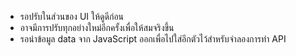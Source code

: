 - รอปรับในส่วนของ UI ให้ดูดีก่อน 
- อาจมีการปรับทุกอย่างใหม่อีกครั้งเพื่อให้สมจริงขึ้น
- รอนำข้อมูล data จาก JavaScript ออกเพื่อไปใส่อีกตัวไว้สำหรับจำลองการทำ API 
